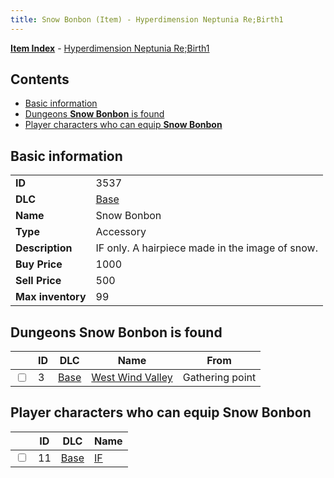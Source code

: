 ```yaml
---
title: Snow Bonbon (Item) - Hyperdimension Neptunia Re;Birth1
---
```


[**Item Index**](/neptunia/rb1/item/index.html) - [Hyperdimension Neptunia Re;Birth1](/neptunia/rb1)

## Contents

- [Basic information](#basic-information)
- [Dungeons **Snow Bonbon** is found](#dungeons-snow-bonbon-is-found)
- [Player characters who can equip **Snow Bonbon**](#player-characters-who-can-equip-snow-bonbon)

## Basic information

|   |   |
| -- | -- |
| **ID** | 3537 |
| **DLC** | [Base](/neptunia/rb1/dlc/1-base.html) |
| **Name** | Snow Bonbon |
| **Type** | Accessory |
| **Description** | IF only. A hairpiece made in the image of snow. |
| **Buy Price** | 1000 |
| **Sell Price** | 500 |
| **Max inventory** | 99 |


## Dungeons **Snow Bonbon** is found

|    | ID | DLC | Name | From |
| -- | -- | --- | ---- | ---- |
| <input type="checkbox" id="rb1-dungeon-1-3" class="trackbox" /> | 3 | [Base](/neptunia/rb1/dlc/1-base.html) | [West Wind Valley](/neptunia/rb1/dungeon/1-3-west-wind-valley.html) | Gathering point |


## Player characters who can equip **Snow Bonbon**

|    | ID | DLC | Name |
| -- | -- | --- | ---- |
| <input type="checkbox" id="rb1-player-1-11" class="trackbox" /> | 11 | [Base](/neptunia/rb1/dlc/1-base.html) | [IF](/neptunia/rb1/player/1-11-if.html) |
